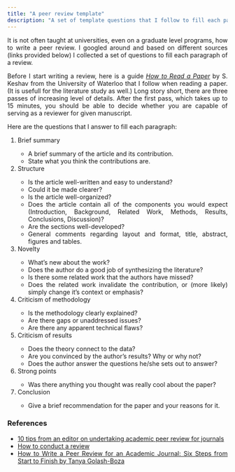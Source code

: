 ```yaml
---
title: "A peer review template"
description: "A set of template questions that I follow to fill each paragraph of a peer review for a technical journal."
---
```


<style>
p, li {
	text-align: justify
}
</style>


<p>
	It is not often taught at universities, even on a graduate level programs, how to write a peer review.
	I googled around and based on different sources (links provided below) I collected a set of questions to fill each paragraph of a review.
</p>

<p>
	Before I start writing a review, here is a guide <i><a href="/downloads/paper-reading.pdf">How to Read a Paper</a></i> by S. Keshav from the University of Waterloo that I follow when reading a paper.
	(It is usefull for the literature study as well.)
	Long story short, there are three passes of increasing level of details.
	After the first pass, which takes up to 15 minutes, you should be able to decide whether you are capable of serving as a reviewer for given manuscript.
</p>

<p>
	Here are the questions that I answer to fill each paragraph:
	<ol>
		<li>Brief summary</li>
		<ul>
			<li>
				A brief summary of the article and its contribution.
			</li>
			<li>
				State what you think the contributions are.
			</li>
		</ul>
		<li>Structure</li>
		<ul>
			<li>
				Is the article well-written and easy to understand?
			</li>
			<li>
				Could it be made clearer?
			</li>
			<li>
				Is the article well-organized?
			</li>
			<li>
				Does the article contain all of the components you would expect (Introduction, Background, Related Work, Methods, Results, Conclusions, Discussion)?
			</li>
			<li>
				Are the sections well-developed?
			</li>
			<li>
				General comments regarding layout and format, title, abstract, figures and tables.
			</li>
		</ul>
		<li>
			Novelty
		</li>
		<ul>
			<li>
				What’s new about the work?
			</li>
			<li>
				Does the author do a good job of synthesizing the literature?
			</li>
			<li>
				Is there some related work that the authors have missed?
			</li>
			<li>
				Does the related work invalidate the contribution, or (more likely) simply change it’s context or emphasis?
			</li>
		</ul>
		<li>
			Criticism of methodology
		</li>
		<ul>
			<li>
				Is the methodology clearly explained?
			</li>
			<li>
				Are there gaps or unaddressed issues?
			</li>
			<li>
				Are there any apparent technical flaws?
			</li>
		</ul>
		<li>
			Criticism of results
		</li>
		<ul>
			<li>
				Does the theory connect to the data?
			</li>
			<li>
				Are you convinced by the author’s results? Why or why not?
			</li>
			<li>
				Does the author answer the questions he/she sets out to answer?
			</li>
		</ul>
		<li>
			Strong points
		</li>
		<ul>
			<li>
				Was there anything you thought was really cool about the paper?
			</li>
		</ul>
		<li>
			Conclusion
		</li>
		<ul>
			<li>
				Give a brief recommendation for the paper and your reasons for it.
			</li>
		</ul>
	</ol>
</p>

### References

- [10 tips from an editor on undertaking academic peer review for journals](https://www.elsevier.com/reviewers-update/story/career-tips-and-advice/ten-tips-from-an-editor-on-undertaking-academic-peer-review-for-journals)<br>
- [How to conduct a review](https://www.elsevier.com/reviewers/how-to-conduct-a-review)<br>
- [How to Write a Peer Review for an Academic Journal: Six Steps from Start to Finish by Tanya Golash-Boza](http://www.phd2published.com/2012/05/09/how-to-write-a-peer-review-for-an-academic-journal-six-steps-from-start-to-finish-by-tanya-golash-boza/)<br>
